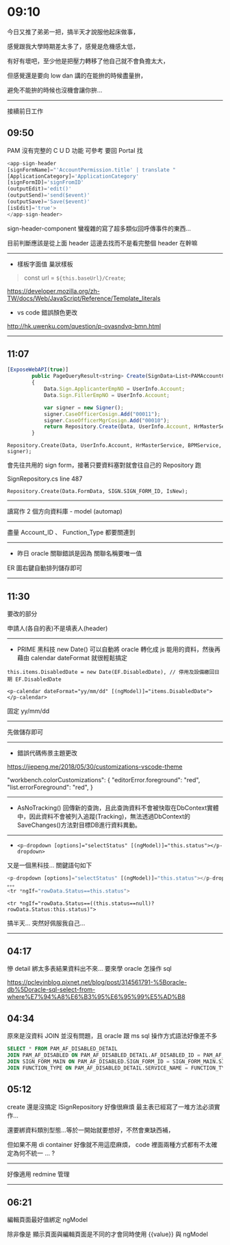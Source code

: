 # 09:10

今日又推了弟弟一把，搞半天才說服他起床做事，

感覺跟我大學時期差太多了，感覺是危機感太低，

有好有壞吧，至少他是把壓力轉移了他自己就不會負擔太大，

但感覺還是要向 low dan 講的在能拚的時候盡量拚，

避免不能拚的時候也沒機會讓你拚...

---

接續前日工作

## 09:50

PAM 沒有完整的 C U D 功能 可參考 要回 Portal 找

```javascript
<app-sign-header
[signFormName]="'AccountPermission.title' | translate "
[ApplicationCategory]='ApplicationCategory'
[signFormID]='signFromID'
(outputEdit)='edit()'
(outputSend)='send($event)'
(outputSave)='Save($event)'
[isEdit]='true'>
</app-sign-header>
```

sign-header-component 蠻複雜的寫了超多類似回呼傳事件的東西...

目前判斷應該是從上面 header 這邊去找而不是看完整個 header 在幹嘛

---

* 樣板字面值 巢狀樣板

> const url = `${this.baseUrl}/Create`;

<https://developer.mozilla.org/zh-TW/docs/Web/JavaScript/Reference/Template_literals>

* vs code 錯誤顏色更改

<http://hk.uwenku.com/question/p-ovasndvq-bmn.html>

---

## 11:07

```javascript
[ExposeWebAPI(true)]
        public PageQueryResult<string> Create(SignData<List<PAMAccountChange>> Data)
        {
            Data.Sign.ApplicanterEmpNO = UserInfo.Account;
            Data.Sign.FillerEmpNO = UserInfo.Account;

            var signer = new Signer();
            signer.CaseOfficerCosign.Add("00011");
            signer.CaseOfficerMgrCosign.Add("00010");
            return Repository.Create(Data, UserInfo.Account, HrMasterService, BPMService, signer);
        }
```

`Repository.Create(Data, UserInfo.Account, HrMasterService, BPMService, signer);`

會先往共用的 sign form，接著只要資料塞對就會往自己的 Repository 跑

SignRepository.cs line 487

`Repository.Create(Data.FormData, SIGN.SIGN_FORM_ID, IsNew);`

---

讀寫作 2 個方向資料庫 - model (automap)

---

盡量 Account_ID 、 Function_Type 都要關連到

---

* 昨日 oracle 關聯錯誤是因為 關聯名稱要唯一值

ER 圖右鍵自動排列儲存即可

---

## 11:30

要改的部分

申請人(各自的表)不是填表人(header)

---

* PRIME 黑科技 new Date() 可以自動將 oracle 轉化成 js 能用的資料，然後再藉由 calendar dateFormat 就很輕鬆搞定

`this.items.DisabledDate = new Date(EF.DisabledDate), // 停用及設備繳回日期 EF.DisabledDate`

`<p-calendar dateFormat="yy/mm/dd" [(ngModel)]="items.DisabledDate"></p-calendar>`

固定 yy/mm/dd

---

先做儲存即可

---

* 錯誤代碼佈景主題更改

<https://jiepeng.me/2018/05/30/customizations-vscode-theme>

"workbench.colorCustomizations": {
        "editorError.foreground": "red",
        "list.errorForeground": "red",
    }

---

* AsNoTracking() 回傳新的查詢，且此查詢資料不會被快取在DbContext實體中，因此資料不會被列入追蹤(Tracking)，無法透過DbContext的SaveChanges()方法對目標DB進行資料異動。

---

* `<p-dropdown [options]="selectStatus" [(ngModel)]="this.status"></p-dropdown>`

又是一個黑科技... 關鍵語句如下

```javascript
<p-dropdown [options]="selectStatus" [(ngModel)]="this.status"></p-dropdown>
。。。
<tr *ngIf="rowData.Status==this.status">
```

`<tr *ngIf="rowData.Status==((this.status==null)?rowData.Status:this.status)">`

搞半天... 突然好佩服我自己...

---

## 04:17

慘 detail 綁太多表結果資料出不來... 要來學 oracle 怎操作 sql

<https://pclevinblog.pixnet.net/blog/post/314561791-%5Boracle-db%5Doracle-sql-select-from-where%E7%94%A8%E6%B3%95%E6%95%99%E5%AD%B8>

## 04:34

原來是沒資料 JOIN 並沒有問題，且 oracle 跟 ms sql 操作方式語法好像差不多

```SQL
SELECT * FROM PAM_AF_DISABLED_DETAIL
JOIN PAM_AF_DISABLED ON PAM_AF_DISABLED_DETAIL.AF_DISABLED_ID = PAM_AF_DISABLED.ID
JOIN SIGN_FORM_MAIN ON PAM_AF_DISABLED.SIGN_FORM_ID = SIGN_FORM_MAIN.SIGN_FORM_ID
JOIN FUNCTION_TYPE ON PAM_AF_DISABLED_DETAIL.SERVICE_NAME = FUNCTION_TYPE.ID
```

## 05:12

create 還是沒搞定 ISignRepository 好像很麻煩 最主表已經寫了一堆方法必須實作...

還要綁資料類別型態...等於一開始就要想好，不然會東缺西補，

但如果不用 di container 好像就不用這麼麻煩， code 裡面兩種方式都有不太確定為何不統一 ... ?

---

好像適用 redmine 管理

---

## 06:21

編輯頁面最好值綁定 ngModel

除非像是 顯示頁面與編輯頁面是不同的才會同時使用 {{value}} 與 ngModel
